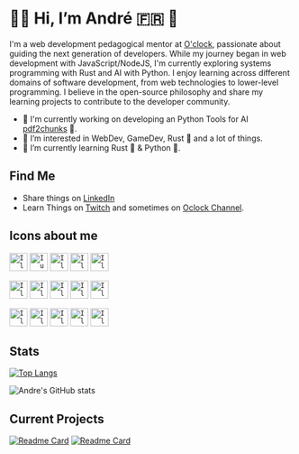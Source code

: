 
# 👋🏻 Hi, I’m André 🇫🇷 🐧

I'm a web development pedagogical mentor at [O'clock](https://oclock.io), passionate about guiding the next generation of developers. While my journey began in web development with JavaScript/NodeJS, I'm currently exploring systems programming with Rust and AI with Python. I enjoy learning across different domains of software development, from web technologies to lower-level programming. I believe in the open-source philosophy and share my learning projects to contribute to the developer community.

- 🔭 I'm currently working on developing an Python Tools for AI [pdf2chunks](https://github.com/AndreLeclercqOclock/pdf2chunks) 🐍.
- 👀 I’m interested in WebDev, GameDev, Rust 🦀 and a lot of things.
- 🌱 I’m currently learning Rust 🦀 & Python 🐍.

## Find Me
- Share things on [LinkedIn](https://www.linkedin.com/in/andre-leclercq/)
- Learn Things on [Twitch](https://www.twitch.tv/sudo_learn_things) and sometimes on [Oclock Channel](https://www.twitch.tv/oclock_io).

## Icons about me
<code><img alt="I love Linux" height="32" width="32" src="https://cdn.simpleicons.org/linux" /></code>
<code><img alt="I use Arch BTW" height="32" width="32" src="https://cdn.simpleicons.org/archlinux" /></code>
<code><img alt="I love NeoVim" height="32" width="32" src="https://cdn.simpleicons.org/neovim" /></code>
<code><img alt="I love GIT" height="32" width="32" src="https://cdn.simpleicons.org/git" /></code>
<code><img alt="I love Alacritty" height="32" width="32" src="https://cdn.simpleicons.org/alacritty" /></code>

<code><img alt="I love Rust" height="32" width="32" src="https://cdn.simpleicons.org/rust" /></code>
<code><img alt="I love Python" height="32" width="32" src="https://cdn.simpleicons.org/python" /></code>
<code><img alt="I love Javascript" height="32" width="32" src="https://cdn.simpleicons.org/javascript" /></code>
<code><img alt="I love Postgresql" height="32" width="32" src="https://cdn.simpleicons.org/postgresql" /></code>
<code><img alt="I love Supabase" height="32" width="32" src="https://cdn.simpleicons.org/supabase" /></code>

<code><img alt="I love Firefox" height="32" width="32" src="https://cdn.simpleicons.org/firefox" /></code>
<code><img alt="I love Duck Duck Go" height="32" width="32" src="https://cdn.simpleicons.org/duckduckgo" /></code>
<code><img alt="I love Godot Engine" height="32" width="32" src="https://cdn.simpleicons.org/godotengine" /></code>
<code><img alt="I love OBS Studio" height="32" width="32" src="https://cdn.simpleicons.org/obsstudio" /></code>
<code><img alt="I love Claude AI" height="32" width="32" src="https://cdn.simpleicons.org/claude" /></code>

## Stats
[![Top Langs](https://github-readme-stats.vercel.app/api/top-langs/?username=andreleclercq&layout=compact&theme=calm)](https://github.com/anuraghazra/github-readme-stats)

![Andre's GitHub stats](https://github-readme-stats.vercel.app/api?username=andreleclercq&count_private=true&theme=calm)

## Current Projects
[![Readme Card](https://github-readme-stats.vercel.app/api/pin/?username=AndreLeclercq&repo=cachectl&theme=calm&description_lines_count=2)](https://github.com/AndreLeclercq/cachectl)
[![Readme Card](https://github-readme-stats.vercel.app/api/pin/?username=AndreLeclercq&repo=pdf2chunks&theme=calm)](https://github.com/AndreLeclercq/pdf2chunks)
